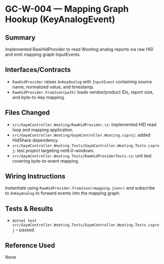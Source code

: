 # GC-W-004 — Mapping Graph Hookup (KeyAnalogEvent)

## Summary
Implemented RawHidProvider to read Wooting analog reports via raw HID and emit mapping graph InputEvents.

## Interfaces/Contracts
- `RawHidProvider` raises `OnKeyAnalog` with `InputEvent` containing source name, normalized value, and timestamp.
- `RawHidProvider.FromJson(path)` loads vendor/product IDs, report size, and byte-to-key mapping.

## Files Changed
- `src/GaymController.Wooting/RawHidProvider.cs`: implemented HID read loop and mapping application.
- `src/GaymController.Wooting/GaymController.Wooting.csproj`: added HidSharp dependency.
- `src/GaymController.Wooting.Tests/GaymController.Wooting.Tests.csproj`: test project targeting net8.0-windows.
- `src/GaymController.Wooting.Tests/RawHidProviderTests.cs`: unit test covering byte-to-event mapping.

## Wiring Instructions
Instantiate using `RawHidProvider.FromJson(<mapping.json>)` and subscribe to `OnKeyAnalog` to forward events into the mapping graph.

## Tests & Results
- `dotnet test src/GaymController.Wooting.Tests/GaymController.Wooting.Tests.csproj` – passed.

## Reference Used
None
